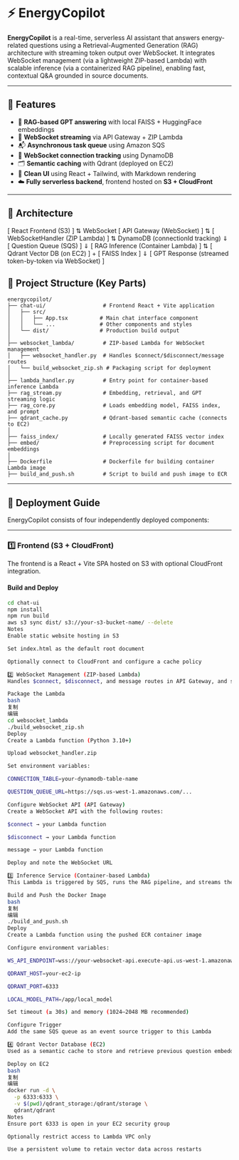 # ⚡️ EnergyCopilot

**EnergyCopilot** is a real-time, serverless AI assistant that answers energy-related questions using a Retrieval-Augmented Generation (RAG) architecture with streaming token output over WebSocket. It integrates WebSocket management (via a lightweight ZIP-based Lambda) with scalable inference (via a containerized RAG pipeline), enabling fast, contextual Q&A grounded in source documents.

---

## 🚀 Features

- 🧠 **RAG-based GPT answering** with local FAISS + HuggingFace embeddings
- 📡 **WebSocket streaming** via API Gateway + ZIP Lambda
- 📬 **Asynchronous task queue** using Amazon SQS
- 🔗 **WebSocket connection tracking** using DynamoDB
- 🗂 **Semantic caching** with Qdrant (deployed on EC2)
- 🧼 **Clean UI** using React + Tailwind, with Markdown rendering
- ☁️ **Fully serverless backend**, frontend hosted on **S3 + CloudFront**

---

## 🧱 Architecture

[ React Frontend (S3) ]
⇅ WebSocket
[ API Gateway (WebSocket) ]
⇅
[ WebSocketHandler (ZIP Lambda) ]
⇅ DynamoDB (connectionId tracking)
⇓
[ Question Queue (SQS) ]
⇓
[ RAG Inference (Container Lambda) ]
⇅
[ Qdrant Vector DB (on EC2) ] + [ FAISS Index ]
⇓
[ GPT Response (streamed token-by-token via WebSocket) ]

## 📁 Project Structure (Key Parts)
```text
energycopilot/
├── chat-ui/                  # Frontend React + Vite application
│   ├── src/
│   │   ├── App.tsx          # Main chat interface component
│   │   └── ...              # Other components and styles
│   └── dist/                # Production build output
│
├── websocket_lambda/         # ZIP-based Lambda for WebSocket management
│   ├── websocket_handler.py  # Handles $connect/$disconnect/message routes
│   └── build_websocket_zip.sh # Packaging script for deployment
│
├── lambda_handler.py         # Entry point for container-based inference Lambda
├── rag_stream.py             # Embedding, retrieval, and GPT streaming logic
├── rag_core.py               # Loads embedding model, FAISS index, and prompt
├── qdrant_cache.py           # Qdrant-based semantic cache (connects to EC2)
│
├── faiss_index/              # Locally generated FAISS vector index
├── embed/                    # Preprocessing script for document embeddings
│
├── Dockerfile                # Dockerfile for building container Lambda image
├── build_and_push.sh         # Script to build and push image to ECR

```

---

## 🚀 Deployment Guide

EnergyCopilot consists of four independently deployed components:

---

### 1️⃣ Frontend (S3 + CloudFront)

The frontend is a React + Vite SPA hosted on S3 with optional CloudFront integration.

#### Build and Deploy

```bash
cd chat-ui
npm install
npm run build
aws s3 sync dist/ s3://your-s3-bucket-name/ --delete
Notes
Enable static website hosting in S3

Set index.html as the default root document

Optionally connect to CloudFront and configure a cache policy

2️⃣ WebSocket Management (ZIP-based Lambda)
Handles $connect, $disconnect, and message routes in API Gateway, and sends user messages to SQS. Stores WebSocket connection IDs in DynamoDB.

Package the Lambda
bash
复制
编辑
cd websocket_lambda
./build_websocket_zip.sh
Deploy
Create a Lambda function (Python 3.10+)

Upload websocket_handler.zip

Set environment variables:

CONNECTION_TABLE=your-dynamodb-table-name

QUESTION_QUEUE_URL=https://sqs.us-west-1.amazonaws.com/...

Configure WebSocket API (API Gateway)
Create a WebSocket API with the following routes:

$connect → your Lambda function

$disconnect → your Lambda function

message → your Lambda function

Deploy and note the WebSocket URL

3️⃣ Inference Service (Container-based Lambda)
This Lambda is triggered by SQS, runs the RAG pipeline, and streams the GPT response token-by-token back to the client via WebSocket.

Build and Push the Docker Image
bash
复制
编辑
./build_and_push.sh
Deploy
Create a Lambda function using the pushed ECR container image

Configure environment variables:

WS_API_ENDPOINT=wss://your-websocket-api.execute-api.us-west-1.amazonaws.com/dev

QDRANT_HOST=your-ec2-ip

QDRANT_PORT=6333

LOCAL_MODEL_PATH=/app/local_model

Set timeout (≥ 30s) and memory (1024–2048 MB recommended)

Configure Trigger
Add the same SQS queue as an event source trigger to this Lambda

4️⃣ Qdrant Vector Database (EC2)
Used as a semantic cache to store and retrieve previous question embeddings.

Deploy on EC2
bash
复制
编辑
docker run -d \
  -p 6333:6333 \
  -v $(pwd)/qdrant_storage:/qdrant/storage \
  qdrant/qdrant
Notes
Ensure port 6333 is open in your EC2 security group

Optionally restrict access to Lambda VPC only

Use a persistent volume to retain vector data across restarts


